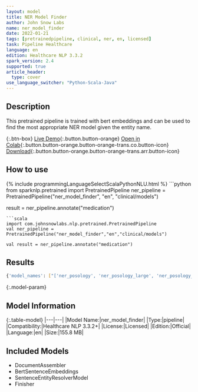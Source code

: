 ```yaml
---
layout: model
title: NER Model Finder
author: John Snow Labs
name: ner_model_finder
date: 2022-01-21
tags: [pretrainedpipeline, clinical, ner, en, licensed]
task: Pipeline Healthcare
language: en
edition: Healthcare NLP 3.3.2
spark_version: 2.4
supported: true
article_header:
  type: cover
use_language_switcher: "Python-Scala-Java"
---
```


## Description

This pretrained pipeline is trained with bert embeddings and can be used to find the most appropriate NER model given the entity name.

{:.btn-box}
[Live Demo](https://demo.johnsnowlabs.com/healthcare/NER_MODEL_FINDER/){:.button.button-orange}
[Open in Colab](https://github.com/JohnSnowLabs/spark-nlp-workshop/blob/master/tutorials/Certification_Trainings/Healthcare/11.Pretrained_Clinical_Pipelines.ipynb){:.button.button-orange.button-orange-trans.co.button-icon}
[Download](https://s3.amazonaws.com/auxdata.johnsnowlabs.com/clinical/models/ner_model_finder_en_3.3.2_2.4_1642758002888.zip){:.button.button-orange.button-orange-trans.arr.button-icon}

## How to use



<div class="tabs-box" markdown="1">
{% include programmingLanguageSelectScalaPythonNLU.html %}
```python
from sparknlp.pretrained import PretrainedPipeline
ner_pipeline = PretrainedPipeline("ner_model_finder", "en", "clinical/models")

result = ner_pipeline.annotate("medication")
```
```scala
import com.johnsnowlabs.nlp.pretrained.PretrainedPipeline
val ner_pipeline = PretrainedPipeline("ner_model_finder","en","clinical/models")

val result = ner_pipeline.annotate("medication")
```
</div>

## Results

```bash
{'model_names': ["['ner_posology', 'ner_posology_large', 'ner_posology_small', 'ner_posology_greedy', 'ner_drugs_large',  'ner_posology_experimental', 'ner_drugs_greedy', 'ner_ade_clinical', 'ner_jsl_slim', 'ner_posology_healthcare', 'ner_ade_healthcare', 'jsl_ner_wip_modifier_clinical', 'ner_ade_clinical', 'ner_jsl_greedy', 'ner_risk_factors']"]}
```

{:.model-param}
## Model Information

{:.table-model}
|---|---|
|Model Name:|ner_model_finder|
|Type:|pipeline|
|Compatibility:|Healthcare NLP 3.3.2+|
|License:|Licensed|
|Edition:|Official|
|Language:|en|
|Size:|155.8 MB|

## Included Models

- DocumentAssembler
- BertSentenceEmbeddings
- SentenceEntityResolverModel
- Finisher